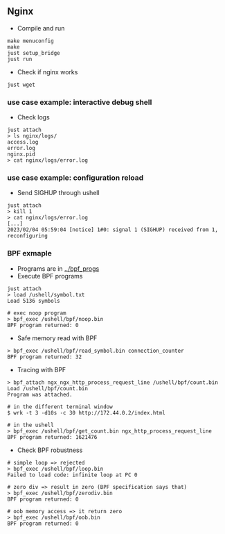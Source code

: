 ## Nginx
- Compile and run

```
make menuconfig
make
just setup_bridge
just run
```

- Check if nginx works
```
just wget
```

### use case example: interactive debug shell
- Check logs
```
just attach
> ls nginx/logs/
access.log
error.log
nginx.pid
> cat nginx/logs/error.log
```

### use case example: configuration reload
- Send SIGHUP through ushell
```
just attach
> kill 1
> cat nginx/logs/error.log
[...]
2023/02/04 05:59:04 [notice] 1#0: signal 1 (SIGHUP) received from 1, reconfiguring
```

### BPF exmaple
- Programs are in [../bpf_progs](../bpf_progs)
- Execute BPF programs
```
just attach
> load /ushell/symbol.txt
Load 5136 symbols

# exec noop program
> bpf_exec /ushell/bpf/noop.bin
BPF program returned: 0
```

- Safe memory read with BPF
```
> bpf_exec /ushell/bpf/read_symbol.bin connection_counter
BPF program returned: 32
```

- Tracing with BPF
```
> bpf_attach ngx_ngx_http_process_request_line /ushell/bpf/count.bin
Load /ushell/bpf/count.bin
Program was attached.

# in the different terminal window
$ wrk -t 3 -d10s -c 30 http://172.44.0.2/index.html

# in the ushell
> bpf_exec /ushell/bpf/get_count.bin ngx_http_process_request_line
BPF program returned: 1621476
```

- Check BPF robustness
```
# simple loop => rejected
> bpf_exec /ushell/bpf/loop.bin
Failed to load code: infinite loop at PC 0

# zero div => result in zero (BPF specification says that)
> bpf_exec /ushell/bpf/zerodiv.bin
BPF program returned: 0

# oob memory access => it return zero
> bpf_exec /ushell/bpf/oob.bin
BPF program returned: 0
```
